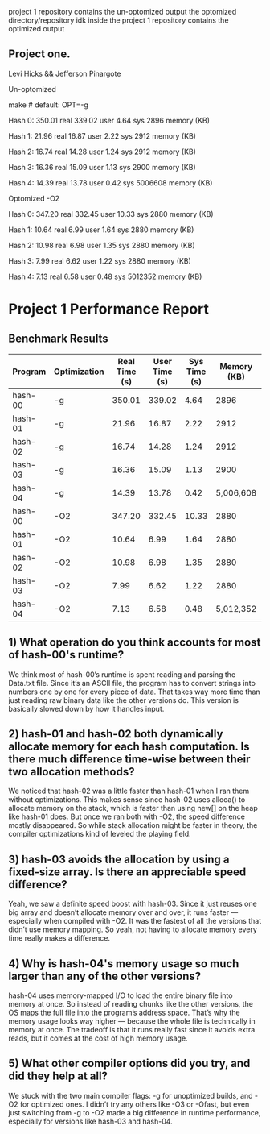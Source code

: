 
project 1 repository contains the un-optomized output
the optomized directory/repository idk inside the project 1 repository contains the optimized output



## Project one.

Levi Hicks && Jefferson Pinargote



Un-optomized

make            # default: OPT=-g

Hash 0:
350.01 real	339.02 user	4.64 sys	2896 memory (KB)

Hash 1:
21.96 real	16.87 user	2.22 sys	2912 memory (KB)


Hash 2:
16.74 real	14.28 user	1.24 sys	2912 memory (KB)

Hash 3:
16.36 real	15.09 user	1.13 sys	2900 memory (KB)

Hash 4:
14.39 real	13.78 user	0.42 sys	5006608 memory (KB)




Optomized
-O2

Hash 0:
347.20 real	332.45 user	10.33 sys	2880 memory (KB)

Hash 1:
10.64 real	6.99 user	1.64 sys	2880 memory (KB)

Hash 2:
10.98 real	6.98 user	1.35 sys	2880 memory (KB)

Hash 3:
7.99 real	6.62 user	1.22 sys	2880 memory (KB)

Hash 4:
7.13 real	6.58 user	0.48 sys	5012352 memory (KB)


# Project 1 Performance Report

## Benchmark Results

| Program  | Optimization | Real Time (s) | User Time (s) | Sys Time (s) | Memory (KB) | Throughput (hashes/sec) | Improvement vs hash-00 |
|----------|--------------|---------------|---------------|--------------|-------------|---------------------------|-------------------------|
| hash-00  | -g           | 350.01        | 339.02        | 4.64         | 2896        | 2,857.06                  | 1.00                    |
| hash-01  | -g           | 21.96         | 16.87         | 2.22         | 2912        | 45,537.34                 | 15.94                   |
| hash-02  | -g           | 16.74         | 14.28         | 1.24         | 2912        | 59,737.16                 | 20.91                   |
| hash-03  | -g           | 16.36         | 15.09         | 1.13         | 2900        | 61,124.69                 | 21.39                   |
| hash-04  | -g           | 14.39         | 13.78         | 0.42         | 5,006,608   | 69,492.70                 | 24.32                   |
| hash-00  | -O2          | 347.20        | 332.45        | 10.33        | 2880        | 2,880.58                  | 1.00                    |
| hash-01  | -O2          | 10.64         | 6.99          | 1.64         | 2880        | 93,985.64                 | 32.63                   |
| hash-02  | -O2          | 10.98         | 6.98          | 1.35         | 2880        | 91,064.66                 | 31.61                   |
| hash-03  | -O2          | 7.99          | 6.62          | 1.22         | 2880        | 125,140.17                | 43.44                   |
| hash-04  | -O2          | 7.13          | 6.58          | 0.48         | 5,012,352   | 140,234.51                | 48.70                   |


## 1) What operation do you think accounts for most of hash-00's runtime?

We think most of hash-00’s runtime is spent reading and parsing the Data.txt file. Since it’s an ASCII file, the program has to convert strings into numbers one by one for every piece of data. That takes way more time than just reading raw binary data like the other versions do. This version is basically slowed down by how it handles input.



## 2) hash-01 and hash-02 both dynamically allocate memory for each hash computation.  Is there much difference time-wise between their two allocation methods?

We noticed that hash-02 was a little faster than hash-01 when I ran them without optimizations. This makes sense since hash-02 uses alloca() to allocate memory on the stack, which is faster than using new[] on the heap like hash-01 does. But once we ran both with -O2, the speed difference mostly disappeared. So while stack allocation might be faster in theory, the compiler optimizations kind of leveled the playing field.



## 3) hash-03 avoids the allocation by using a fixed-size array.  Is there an appreciable speed difference?

Yeah, we saw a definite speed boost with hash-03. Since it just reuses one big array and doesn’t allocate memory over and over, it runs faster — especially when compiled with -O2. It was the fastest of all the versions that didn’t use memory mapping. So yeah, not having to allocate memory every time really makes a difference.


## 4) Why is hash-04's memory usage so much larger than any of the other versions?

hash-04 uses memory-mapped I/O to load the entire binary file into memory at once. So instead of reading chunks like the other versions, the OS maps the full file into the program’s address space. That’s why the memory usage looks way higher — because the whole file is technically in memory at once. The tradeoff is that it runs really fast since it avoids extra reads, but it comes at the cost of high memory usage.

## 5) What other compiler options did you try, and did they help at all?

We stuck with the two main compiler flags: -g for unoptimized builds, and -O2 for optimized ones. I didn’t try any others like -O3 or -Ofast, but even just switching from -g to -O2 made a big difference in runtime performance, especially for versions like hash-03 and hash-04.


